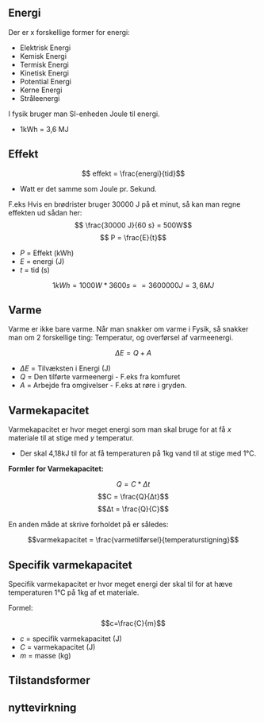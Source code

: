 ## Energi
Der er x forskellige former for energi:

* Elektrisk Energi
* Kemisk Energi
* Termisk Energi
* Kinetisk Energi
* Potential Energi
* Kerne Energi
* Stråleenergi 

I fysik bruger man SI-enheden Joule til energi. 
* 1kWh = 3,6 MJ


## Effekt

$$ effekt = \frac{energi}{tid}$$

* Watt er det samme som Joule pr. Sekund. 

F.eks Hvis en brødrister bruger 30000 J på et minut, så kan man regne effekten ud sådan her:
$$ \frac{30000 J}{60 s} = 500W$$
$$ P = \frac{E}{t}$$

* $P$ = Effekt (kWh)
* $E$ = energi (J)
* $t$ = tid (s)

$$1 kWh = 1000W * 3600 s == 3600000 J = 3,6 MJ$$


## Varme

Varme er ikke bare varme. Når man snakker om varme i Fysik, så snakker man om 2 forskellige ting: Temperatur, og overførsel af varmeenergi. 

$$ ΔE = Q + A$$

* $ΔE$ = Tilvæksten i Energi (J)
* $Q$ = Den tilførte varmeenergi - F.eks fra komfuret
* $A$ = Arbejde fra omgivelser - F.eks at røre i gryden. 

## Varmekapacitet

Varmekapacitet er hvor meget energi som man skal bruge for at få $x$ materiale til at stige med $y$ temperatur. 

* Der skal 4,18kJ til for at få temperaturen på 1kg vand til at stige med 1°C.

**Formler for Varmekapacitet:**

$$Q = C * Δt$$
$$C = \frac{Q}{Δt}$$
$$Δt = \frac{Q}{C}$$

En anden måde at skrive forholdet på er således:

$$varmekapacitet = \frac{varmetilførsel}{temperaturstigning}$$


## Specifik varmekapacitet

Specifik varmekapacitet er hvor meget energi der skal til for at hæve temperaturen 1°C på 1kg af et materiale.

Formel:

$$c=\frac{C}{m}$$

* $c$ = specifik varmekapacitet (J)
* $C$ = varmekapacitet (J)
* $m$ = masse (kg)

## Tilstandsformer

## nyttevirkning